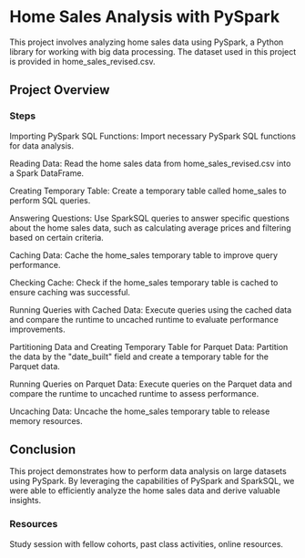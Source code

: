 # Home Sales Analysis with PySpark

This project involves analyzing home sales data using PySpark, a Python library for working with big data processing. The dataset used in this project is provided in home_sales_revised.csv.

## Project Overview
### Steps

Importing PySpark SQL Functions: Import necessary PySpark SQL functions for data analysis.

Reading Data: Read the home sales data from home_sales_revised.csv into a Spark DataFrame.

Creating Temporary Table: Create a temporary table called home_sales to perform SQL queries.

Answering Questions: Use SparkSQL queries to answer specific questions about the home sales data, such as calculating average prices and filtering based on certain criteria.

Caching Data: Cache the home_sales temporary table to improve query performance.

Checking Cache: Check if the home_sales temporary table is cached to ensure caching was successful.

Running Queries with Cached Data: Execute queries using the cached data and compare the runtime to uncached runtime to evaluate performance improvements.

Partitioning Data and Creating Temporary Table for Parquet Data: Partition the data by the "date_built" field and create a temporary table for the Parquet data.

Running Queries on Parquet Data: Execute queries on the Parquet data and compare the runtime to uncached runtime to assess performance.

Uncaching Data: Uncache the home_sales temporary table to release memory resources.


## Conclusion
This project demonstrates how to perform data analysis on large datasets using PySpark. By leveraging the capabilities of PySpark and SparkSQL, we were able to efficiently analyze the home sales data and derive valuable insights.

### Resources
Study session with fellow cohorts, past class activities, online resources.
